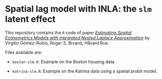 # Spatial lag model with INLA: the `slm` latent effect

This repository contains the `R` code of paper [*Estimating Spatial Econometrics Models with Integrated Nested Laplace Approximation*](https://arxiv.org/abs/1703.01273) by Virgilio Gómez-Rubio, Roger S. Bivand, Håvard Rue.


Files available are:

* `boston-slm.R`: Example on the Boston housing data.

* `katrina-slm.R`: Example on the Katrina data using a spatial probit model.
